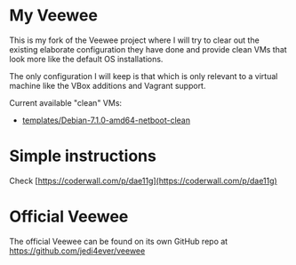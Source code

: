 # My Veewee

This is my fork of the Veewee project where I will try to clear out the existing elaborate configuration they have done
and provide clean VMs that look more like the default OS installations.

The only configuration I will keep is that which is only relevant to a virtual machine like the VBox additions and
Vagrant support.

Current available "clean" VMs:

* [templates/Debian-7.1.0-amd64-netboot-clean](templates/Debian-7.1.0-amd64-netboot-clean)

# Simple instructions

Check [https://coderwall.com/p/dae11g](https://coderwall.com/p/dae11g)

# Official Veewee

The official Veewee can be found on its own GitHub repo at https://github.com/jedi4ever/veewee
